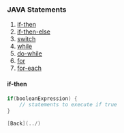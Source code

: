 ### JAVA Statements

1. [if-then](if-then/README.md)
2. [if-then-else](if-then-else/README.md)
3. [switch](switch/README.md)
4. [while](while/README.md)
5. [do-while](do-while/README.md)
6. [for](for/README.md)
7. [for-each](for-each/README.md)

#### if-then
```java
if(booleanExpression) {
    // statements to execute if true
}

[Back](../)
